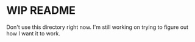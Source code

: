 # WIP README

Don't use this directory right now. I'm still working on trying to figure out how I want it to work.
